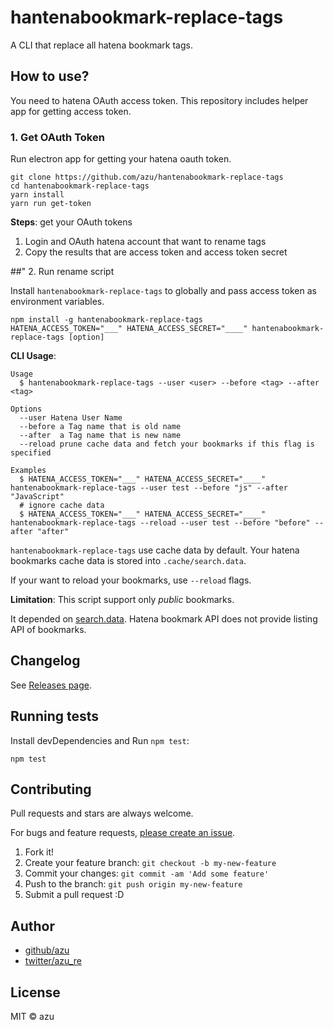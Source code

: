 # hantenabookmark-replace-tags

A CLI that replace all hatena bookmark tags.

## How to use?

You need to hatena OAuth access token.
This repository includes helper app for getting access token.

### 1. Get OAuth Token

Run electron app for getting your hatena oauth token.

```
git clone https://github.com/azu/hantenabookmark-replace-tags
cd hantenabookmark-replace-tags
yarn install
yarn run get-token
```

**Steps**: get your OAuth tokens

1. Login and OAuth hatena account that want to rename tags
2. Copy the results that are access token and access token secret

##" 2. Run rename script

Install `hantenabookmark-replace-tags` to globally and pass access token as environment variables.

```
npm install -g hantenabookmark-replace-tags
HATENA_ACCESS_TOKEN="___" HATENA_ACCESS_SECRET="____" hantenabookmark-replace-tags [option]
```

**CLI Usage**:

    Usage
      $ hantenabookmark-replace-tags --user <user> --before <tag> --after <tag>
 
    Options
      --user Hatena User Name
      --before a Tag name that is old name
      --after  a Tag name that is new name
      --reload prune cache data and fetch your bookmarks if this flag is specified
 
    Examples
      $ HATENA_ACCESS_TOKEN="___" HATENA_ACCESS_SECRET="____" hantenabookmark-replace-tags --user test --before "js" --after "JavaScript"
      # ignore cache data
      $ HATENA_ACCESS_TOKEN="___" HATENA_ACCESS_SECRET="____" hantenabookmark-replace-tags --reload --user test --before "before" --after "after"

`hantenabookmark-replace-tags` use cache data by default.
Your hatena bookmarks cache data is stored into `.cache/search.data`.

If your want to reload your bookmarks, use `--reload` flags.

**Limitation**: This script support only *public* bookmarks.

It depended on [search.data](https://github.com/azu/hatebu-mydata-parser/blob/master/doc/search.data-format.md).
Hatena bookmark API does not provide listing API of bookmarks.

## Changelog

See [Releases page](https://github.com/azu/hantenabookmark-replace-tags/releases).

## Running tests

Install devDependencies and Run `npm test`:

    npm test

## Contributing

Pull requests and stars are always welcome.

For bugs and feature requests, [please create an issue](https://github.com/azu/hantenabookmark-replace-tags/issues).

1. Fork it!
2. Create your feature branch: `git checkout -b my-new-feature`
3. Commit your changes: `git commit -am 'Add some feature'`
4. Push to the branch: `git push origin my-new-feature`
5. Submit a pull request :D

## Author

- [github/azu](https://github.com/azu)
- [twitter/azu_re](https://twitter.com/azu_re)

## License

MIT © azu
